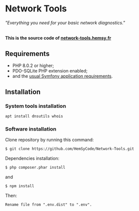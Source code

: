 # Network Tools #

###### "Everything you need for your basic network diagnostics."

#### This is the source code of [network-tools.hemsy.fr](http://network-tools.hemsy.fr/)

Requirements
------------

* PHP 8.0.2 or higher;
* PDO-SQLite PHP extension enabled;
* and the [usual Symfony application requirements](https://symfony.com/doc/current/setup.html#technical-requirements).

Installation
------------

### System tools installation
```bash
apt install dnsutils whois 
```

### Software installation

Clone repository by running this command:

```bash
$ git clone https://github.com/HemSyCode/Network-Tools.git
```

Dependencies installation:
```bash
$ php composer.phar install
```
and
```bash
$ npm install
```
Then:
```
Rename file from ".env.dist" to ".env".
```
